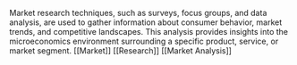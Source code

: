 Market research techniques, such as surveys, focus groups, and data analysis, are used to gather information about consumer behavior, market trends, and competitive landscapes. This analysis provides insights into the microeconomics environment surrounding a specific product, service, or market segment.
[[Market]] [[Research]]
[[Market Analysis]]